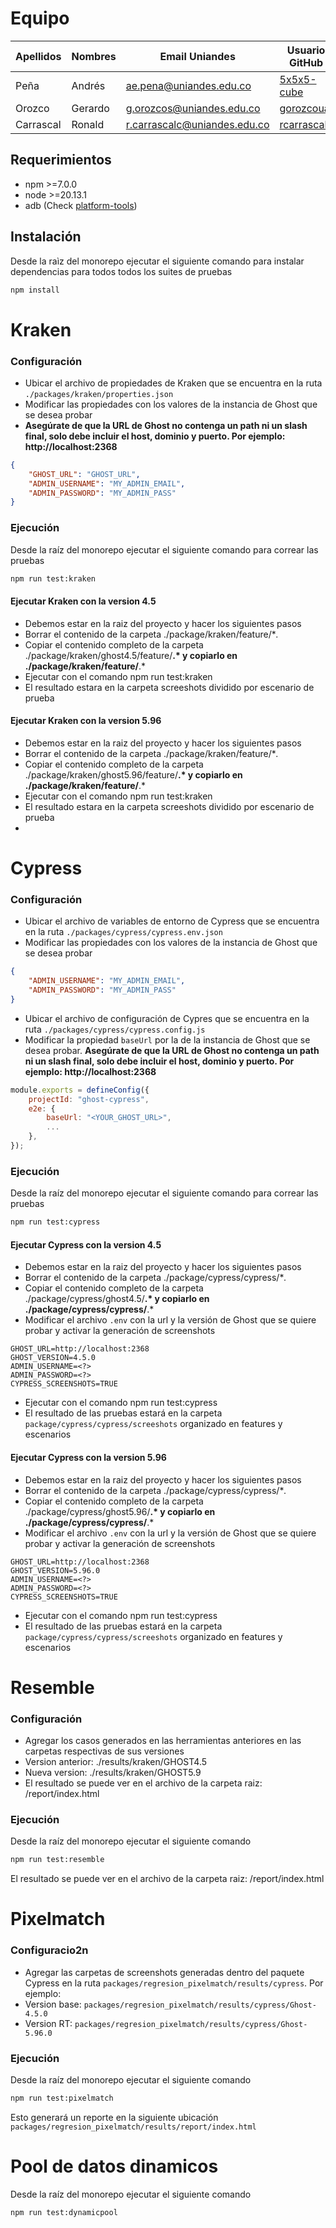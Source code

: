 # Equipo

| Apellidos | Nombres | Email Uniandes               | Usuario GitHub                                |
| --------- | ------- | ---------------------------- | --------------------------------------------- |
| Peña      | Andrés  | ae.pena@uniandes.edu.co      | [5x5x5-cube](https://github.com/5x5x5-cube)   |
| Orozco    | Gerardo | g.orozcos@uniandes.edu.co    | [gorozcoua](https://github.com/gorozcoua)     |
| Carrascal | Ronald  | r.carrascalc@uniandes.edu.co | [rcarrascalc](https://github.com/rcarrascalc) |

## Requerimientos

-   npm >=7.0.0
-   node >=20.13.1
-   adb (Check [platform-tools](https://developer.android.com/tools/releases/platform-tools))

## Instalación

Desde la raìz del monorepo ejecutar el siguiente comando para instalar dependencias para todos todos los suites de pruebas

```sh
npm install
```

# Kraken

### Configuración

-   Ubicar el archivo de propiedades de Kraken que se encuentra en la ruta `./packages/kraken/properties.json`
-   Modificar las propiedades con los valores de la instancia de Ghost que se desea probar
-   **Asegúrate de que la URL de Ghost no contenga un path ni un slash final, solo debe incluir el host, dominio y puerto. Por ejemplo: http://localhost:2368**

```json
{
    "GHOST_URL": "GHOST_URL",
    "ADMIN_USERNAME": "MY_ADMIN_EMAIL",
    "ADMIN_PASSWORD": "MY_ADMIN_PASS"
}
```

### Ejecución

Desde la raíz del monorepo ejecutar el siguiente comando para correar las pruebas

```sh
npm run test:kraken
```

#### Ejecutar Kraken con la version 4.5

-   Debemos estar en la raiz del proyecto y hacer los siguientes pasos
-   Borrar el contenido de la carpeta ./package/kraken/feature/\*_._
-   Copiar el contenido completo de la carpeta ./package/kraken/ghost4.5/feature/**.\* y copiarlo en ./package/kraken/feature/**.\*
-   Ejecutar con el comando npm run test:kraken
-   El resultado estara en la carpeta screeshots dividido por escenario de prueba

#### Ejecutar Kraken con la version 5.96

-   Debemos estar en la raiz del proyecto y hacer los siguientes pasos
-   Borrar el contenido de la carpeta ./package/kraken/feature/\*_._
-   Copiar el contenido completo de la carpeta ./package/kraken/ghost5.96/feature/**.\* y copiarlo en ./package/kraken/feature/**.\*
-   Ejecutar con el comando npm run test:kraken
-   El resultado estara en la carpeta screeshots dividido por escenario de prueba
-

# Cypress

### Configuración

-   Ubicar el archivo de variables de entorno de Cypress que se encuentra en la ruta `./packages/cypress/cypress.env.json`
-   Modificar las propiedades con los valores de la instancia de Ghost que se desea probar

```json
{
    "ADMIN_USERNAME": "MY_ADMIN_EMAIL",
    "ADMIN_PASSWORD": "MY_ADMIN_PASS"
}
```

-   Ubicar el archivo de configuración de Cypres que se encuentra en la ruta `./packages/cypress/cypress.config.js`
-   Modificar la propiedad `baseUrl` por la de la instancia de Ghost que se desea probar. **Asegúrate de que la URL de Ghost no contenga un path ni un slash final, solo debe incluir el host, dominio y puerto. Por ejemplo: http://localhost:2368**

```javascript
module.exports = defineConfig({
    projectId: "ghost-cypress",
    e2e: {
        baseUrl: "<YOUR_GHOST_URL>",
        ...
    },
});
```

### Ejecución

Desde la raíz del monorepo ejecutar el siguiente comando para correar las pruebas

```sh
npm run test:cypress
```

#### Ejecutar Cypress con la version 4.5

-   Debemos estar en la raiz del proyecto y hacer los siguientes pasos
-   Borrar el contenido de la carpeta ./package/cypress/cypress/\*_._
-   Copiar el contenido completo de la carpeta ./package/cypress/ghost4.5/**.\* y copiarlo en ./package/cypress/cypress/**.\*
-   Modificar el archivo `.env` con la url y la versión de Ghost que se quiere probar y activar la generación de screenshots

```
GHOST_URL=http://localhost:2368
GHOST_VERSION=4.5.0
ADMIN_USERNAME=<?>
ADMIN_PASSWORD=<?>
CYPRESS_SCREENSHOTS=TRUE
```

-   Ejecutar con el comando npm run test:cypress
-   El resultado de las pruebas estará en la carpeta `package/cypress/cypress/screeshots` organizado en features y escenarios

#### Ejecutar Cypress con la version 5.96

-   Debemos estar en la raiz del proyecto y hacer los siguientes pasos
-   Borrar el contenido de la carpeta ./package/cypress/cypress/\*_._
-   Copiar el contenido completo de la carpeta ./package/cypress/ghost5.96/**.\* y copiarlo en ./package/cypress/cypress/**.\*
-   Modificar el archivo `.env` con la url y la versión de Ghost que se quiere probar y activar la generación de screenshots

```
GHOST_URL=http://localhost:2368
GHOST_VERSION=5.96.0
ADMIN_USERNAME=<?>
ADMIN_PASSWORD=<?>
CYPRESS_SCREENSHOTS=TRUE
```

-   Ejecutar con el comando npm run test:cypress
-   El resultado de las pruebas estará en la carpeta `package/cypress/cypress/screeshots` organizado en features y escenarios

# Resemble

### Configuración

-   Agregar los casos generados en las herramientas anteriores en las carpetas respectivas de sus versiones
-   Version anterior: ./results/kraken/GHOST4.5
-   Nueva version: ./results/kraken/GHOST5.9
-   El resultado se puede ver en el archivo de la carpeta raiz: /report/index.html

### Ejecución

Desde la raíz del monorepo ejecutar el siguiente comando

```sh
npm run test:resemble
```

El resultado se puede ver en el archivo de la carpeta raiz: /report/index.html

# Pixelmatch

### Configuracio2n

-   Agregar las carpetas de screenshots generadas dentro del paquete Cypress en la ruta `packages/regresion_pixelmatch/results/cypress`. Por ejemplo:
-   Version base: `packages/regresion_pixelmatch/results/cypress/Ghost-4.5.0`
-   Version RT: `packages/regresion_pixelmatch/results/cypress/Ghost-5.96.0`

### Ejecución

Desde la raíz del monorepo ejecutar el siguiente comando

```sh
npm run test:pixelmatch
```

Esto generará un reporte en la siguiente ubicación `packages/regresion_pixelmatch/results/report/index.html`

# Pool de datos dinamicos
Desde la raíz del monorepo ejecutar el siguiente comando

```sh
npm run test:dynamicpool    
```
